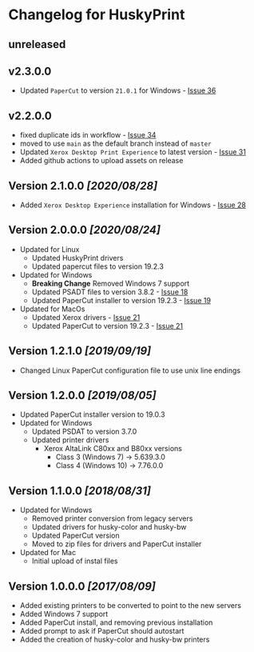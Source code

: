 # Changelog for HuskyPrint

## unreleased

## v2.3.0.0

- Updated `PaperCut` to version `21.0.1` for Windows - [Issue 36](https://github.com/MichiganTechIT/HuskyPrint/issues/36)

## v2.2.0.0

- fixed duplicate ids in workflow - [Issue 34](https://github.com/MichiganTechIT/HuskyPrint/issues/34)
- moved to use `main` as the default branch instead of `master`
- Updated `Xerox Desktop Print Experience` to latest version - [Issue 31](https://github.com/MichiganTechIT/HuskyPrint/issues/31)
- Added github actions to upload assets on release

## Version **2.1.0.0** _[2020/08/28]_

- Added `Xerox Desktop Experience` installation for Windows - [Issue 28](https://github.com/MichiganTechIT/HuskyPrint/issues/28)

## Version **2.0.0.0** _[2020/08/24]_

- Updated for Linux
  - Updated HuskyPrint drivers
  - Updated papercut files to version 19.2.3
- Updated for Windows
  - **Breaking Change** Removed Windows 7 support
  - Updated PSADT files to version 3.8.2 - [Issue 18](https://github.com/MichiganTechIT/HuskyPrint/issues/18)
  - Updated PaperCut installer to version 19.2.3 - [Issue 19](https://github.com/MichiganTechIT/HuskyPrint/issues/19)
- Updated for MacOs
  - Updated Xerox drivers - [Issue 21](https://github.com/MichiganTechIT/HuskyPrint/issues/21)
  - Updated PaperCut to version 19.2.3 - [Issue 21](https://github.com/MichiganTechIT/HuskyPrint/issues/21)

## Version **1.2.1.0** _[2019/09/19]_

- Changed Linux PaperCut configuration file to use unix line endings

## Version **1.2.0.0** _[2019/08/05]_

- Updated PaperCut installer version to 19.0.3
- Updated for Windows
  - Updated PSDAT to version 3.7.0
  - Updated printer drivers
    - Xerox AltaLink C80xx and B80xx versions
      - Class 3 (Windows 7) -> 5.639.3.0
      - Class 4 (Windows 10) -> 7.76.0.0

## Version **1.1.0.0** _[2018/08/31]_

- Updated for Windows
  - Removed printer conversion from legacy servers
  - Updated drivers for husky-color and husky-bw
  - Updated PaperCut version
  - Moved to zip files for drivers and PaperCut installer
- Updated for Mac
  - Initial upload of instal files

## Version **1.0.0.0** _[2017/08/09]_

- Added existing printers to be converted to point to the new servers
- Added Windows 7 support
- Added PaperCut install, and removing previous installation
- Added prompt to ask if PaperCut should autostart
- Added the creation of husky-color and husky-bw printers
